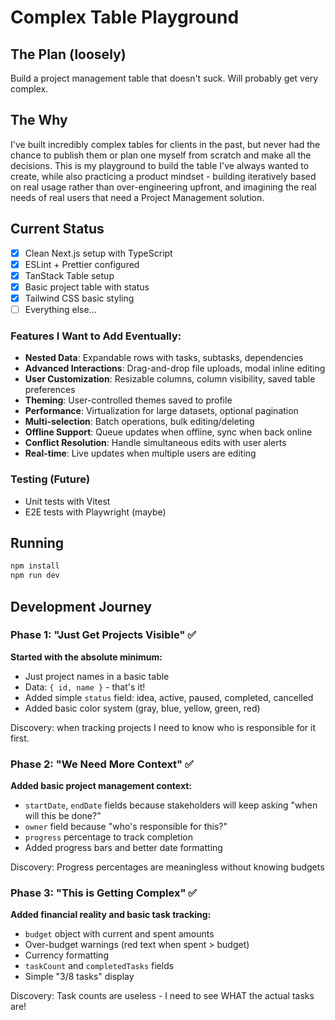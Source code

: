 # Complex Table Playground

## The Plan (loosely)

Build a project management table that doesn't suck. Will probably get very complex.

## The Why

I've built incredibly complex tables for clients in the past, but never had the chance to publish them or plan one myself from scratch and make all the decisions. This is my playground to build the table I've always wanted to create, while also practicing a product mindset - building iteratively based on real usage rather than over-engineering upfront, and imagining the real needs of real users that need a Project Management solution.

## Current Status

- [x] Clean Next.js setup with TypeScript
- [x] ESLint + Prettier configured
- [x] TanStack Table setup
- [x] Basic project table with status
- [x] Tailwind CSS basic styling
- [ ] Everything else...

### Features I Want to Add Eventually:

- **Nested Data**: Expandable rows with tasks, subtasks, dependencies
- **Advanced Interactions**: Drag-and-drop file uploads, modal inline editing
- **User Customization**: Resizable columns, column visibility, saved table preferences
- **Theming**: User-controlled themes saved to profile
- **Performance**: Virtualization for large datasets, optional pagination
- **Multi-selection**: Batch operations, bulk editing/deleting
- **Offline Support**: Queue updates when offline, sync when back online
- **Conflict Resolution**: Handle simultaneous edits with user alerts
- **Real-time**: Live updates when multiple users are editing

### Testing (Future)

- Unit tests with Vitest
- E2E tests with Playwright (maybe)

## Running

```bash
npm install
npm run dev
```

## Development Journey

### Phase 1: "Just Get Projects Visible" ✅

**Started with the absolute minimum:**

- Just project names in a basic table
- Data: `{ id, name }` - that's it!
- Added simple `status` field: idea, active, paused, completed, cancelled
- Added basic color system (gray, blue, yellow, green, red)

Discovery: when tracking projects I need to know who is responsible for it first.

### Phase 2: "We Need More Context" ✅

**Added basic project management context:**

- `startDate`, `endDate` fields because stakeholders will keep asking "when will this be done?"
- `owner` field because "who's responsible for this?"
- `progress` percentage to track completion
- Added progress bars and better date formatting

Discovery: Progress percentages are meaningless without knowing budgets

### Phase 3: "This is Getting Complex" ✅

**Added financial reality and basic task tracking:**

- `budget` object with current and spent amounts
- Over-budget warnings (red text when spent > budget)
- Currency formatting
- `taskCount` and `completedTasks` fields
- Simple "3/8 tasks" display

Discovery: Task counts are useless - I need to see WHAT the actual tasks are!

